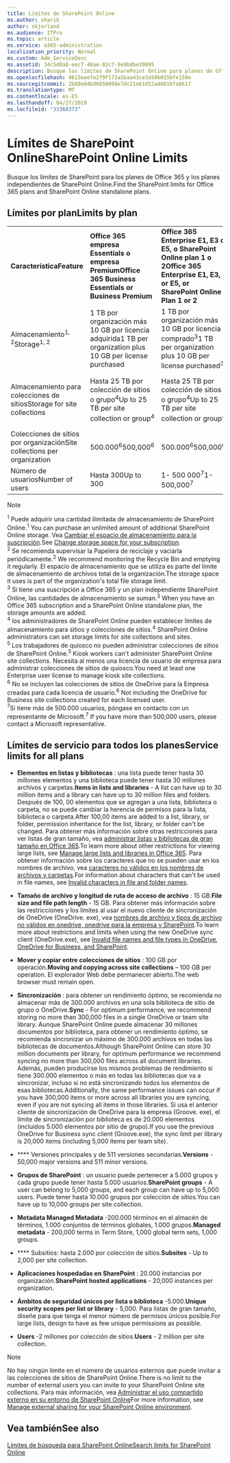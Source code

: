 ```yaml
---
title: Límites de SharePoint Online
ms.author: sharik
author: skjerland
ms.audience: ITPro
ms.topic: article
ms.service: o365-administration
localization_priority: Normal
ms.custom: Adm_ServiceDesc
ms.assetid: 34c5d8a8-eec7-46ae-82c7-9e9bdbe39895
description: Busque los límites de SharePoint Online para planes de Office 365 Enterprise e independientes.
ms.openlocfilehash: 4615eeefe2f9f172a5baa43ce3a506015bfe159e
ms.sourcegitcommit: 2b88e04bd6850094e7dc21e61d52a46016fa6617
ms.translationtype: MT
ms.contentlocale: es-ES
ms.lasthandoff: 04/27/2019
ms.locfileid: "33368373"
---
```

# <a name="sharepoint-online-limits"></a><span data-ttu-id="3b6d8-103">Límites de SharePoint Online</span><span class="sxs-lookup"><span data-stu-id="3b6d8-103">SharePoint Online Limits</span></span>

<span data-ttu-id="3b6d8-104">Busque los límites de SharePoint para los planes de Office 365 y los planes independientes de SharePoint Online.</span><span class="sxs-lookup"><span data-stu-id="3b6d8-104">Find the SharePoint limits for Office 365 plans and SharePoint Online standalone plans.</span></span>
  
## <a name="limits-by-plan"></a><span data-ttu-id="3b6d8-105">Límites por plan</span><span class="sxs-lookup"><span data-stu-id="3b6d8-105">Limits by plan</span></span>

|||||
|:-----|:-----|:-----|:-----|
|<span data-ttu-id="3b6d8-106">**Característica**</span><span class="sxs-lookup"><span data-stu-id="3b6d8-106">**Feature**</span></span> <br/> |<span data-ttu-id="3b6d8-107">**Office 365 empresa Essentials o empresa Premium**</span><span class="sxs-lookup"><span data-stu-id="3b6d8-107">**Office 365 Business Essentials or Business Premium**</span></span> <br/> |<span data-ttu-id="3b6d8-108">**Office 365 Enterprise E1, E3 o E5, o SharePoint Online plan 1 o 2**</span><span class="sxs-lookup"><span data-stu-id="3b6d8-108">**Office 365 Enterprise E1, E3, or E5, or SharePoint Online Plan 1 or 2**</span></span> <br/> | <span data-ttu-id="3b6d8-109">**Office 365 Enterprise F1**</span><span class="sxs-lookup"><span data-stu-id="3b6d8-109">**Office 365 Enterprise F1**</span></span> <br/> |
|<span data-ttu-id="3b6d8-110">Almacenamiento<sup>1, 2</sup></span><span class="sxs-lookup"><span data-stu-id="3b6d8-110">Storage<sup>1, 2</sup></span></span> <br/> |<span data-ttu-id="3b6d8-111">1 TB por organización más 10 GB por licencia adquirida</span><span class="sxs-lookup"><span data-stu-id="3b6d8-111">1 TB per organization plus 10 GB per license purchased</span></span>  <br/> |<span data-ttu-id="3b6d8-112">1 TB por organización más 10 GB por licencia comprado<sup>3</sup></span><span class="sxs-lookup"><span data-stu-id="3b6d8-112">1 TB per organization plus 10 GB per license purchased<sup>3</sup></span></span> <br/> |<span data-ttu-id="3b6d8-113">1 TB por organización <sup>3</sup></span><span class="sxs-lookup"><span data-stu-id="3b6d8-113">1 TB per organization <sup>3</sup></span></span> <br/> |
|<span data-ttu-id="3b6d8-114">Almacenamiento para colecciones de sitios</span><span class="sxs-lookup"><span data-stu-id="3b6d8-114">Storage for site collections</span></span>  <br/> |<span data-ttu-id="3b6d8-115">Hasta 25 TB por colección de sitios o grupo<sup>4</sup></span><span class="sxs-lookup"><span data-stu-id="3b6d8-115">Up to 25 TB per site collection or group<sup>4</sup></span></span> <br/> |<span data-ttu-id="3b6d8-116">Hasta 25 TB por colección de sitios o grupo<sup>4</sup></span><span class="sxs-lookup"><span data-stu-id="3b6d8-116">Up to 25 TB per site collection or group<sup>4</sup></span></span> <br/> |<span data-ttu-id="3b6d8-117">Hasta 25 TB por colección de sitios o grupo<sup>5</sup></span><span class="sxs-lookup"><span data-stu-id="3b6d8-117">Up to 25 TB per site collection or group<sup>5</sup></span></span> <br/> |
|<span data-ttu-id="3b6d8-118">Colecciones de sitios por organización</span><span class="sxs-lookup"><span data-stu-id="3b6d8-118">Site collections per organization</span></span>  <br/> |<span data-ttu-id="3b6d8-119">500.000<sup>6</sup></span><span class="sxs-lookup"><span data-stu-id="3b6d8-119">500,000<sup>6</sup></span></span> <br/> |<span data-ttu-id="3b6d8-120">500.000<sup>6</sup></span><span class="sxs-lookup"><span data-stu-id="3b6d8-120">500,000<sup>6</sup></span></span> <br/> |<span data-ttu-id="3b6d8-121">500 000</span><span class="sxs-lookup"><span data-stu-id="3b6d8-121">500,000</span></span><br/> |
|<span data-ttu-id="3b6d8-122">Número de usuarios</span><span class="sxs-lookup"><span data-stu-id="3b6d8-122">Number of users</span></span>  <br/> |<span data-ttu-id="3b6d8-123">Hasta 300</span><span class="sxs-lookup"><span data-stu-id="3b6d8-123">Up to 300</span></span>  <br/> |<span data-ttu-id="3b6d8-124">1- 500 000<sup>7</sup></span><span class="sxs-lookup"><span data-stu-id="3b6d8-124">1- 500,000<sup>7</sup></span></span> <br/> |<span data-ttu-id="3b6d8-125">1- 500 000<sup>7</sup></span><span class="sxs-lookup"><span data-stu-id="3b6d8-125">1- 500,000<sup>7</sup></span></span> <br/> |
   
> [!NOTE]
> <span data-ttu-id="3b6d8-126"><sup>1</sup> Puede adquirir una cantidad ilimitada de almacenamiento de SharePoint Online.</span><span class="sxs-lookup"><span data-stu-id="3b6d8-126"><sup>1</sup> You can purchase an unlimited amount of additional SharePoint Online storage.</span></span> <span data-ttu-id="3b6d8-127">Vea [Cambiar el espacio de almacenamiento para la suscripción](https://support.office.com/article/96EA3533-DE64-4B01-839A-C560875A662C).</span><span class="sxs-lookup"><span data-stu-id="3b6d8-127">See [Change storage space for your subscription](https://support.office.com/article/96EA3533-DE64-4B01-839A-C560875A662C).</span></span> 
<br/><span data-ttu-id="3b6d8-128"><sup>2</sup> Se recomienda supervisar la Papelera de reciclaje y vaciarla periódicamente.</span><span class="sxs-lookup"><span data-stu-id="3b6d8-128"><sup>2</sup> We recommend monitoring the Recycle Bin and emptying it regularly.</span></span> <span data-ttu-id="3b6d8-129">El espacio de almacenamiento que se utiliza es parte del límite de almacenamiento de archivos total de la organización.</span><span class="sxs-lookup"><span data-stu-id="3b6d8-129">The storage space it uses is part of the organization's total file storage limit.</span></span> 
<br/> <span data-ttu-id="3b6d8-130"><sup>3</sup> Si tiene una suscripción a Office 365 y un plan independiente SharePoint Online, las cantidades de almacenamiento se suman.</span><span class="sxs-lookup"><span data-stu-id="3b6d8-130"><sup>3</sup> When you have an Office 365 subscription and a SharePoint Online standalone plan, the storage amounts are added.</span></span> 
<br/><span data-ttu-id="3b6d8-131"><sup>4</sup> los administradores de SharePoint Online pueden establecer límites de almacenamiento para sitios y colecciones de sitios.</span><span class="sxs-lookup"><span data-stu-id="3b6d8-131"><sup>4</sup> SharePoint Online administrators can set storage limits for site collections and sites.</span></span>
<br/> <span data-ttu-id="3b6d8-132"><sup>5</sup> Los trabajadores de quiosco no pueden administrar colecciones de sitios de SharePoint Online.</span><span class="sxs-lookup"><span data-stu-id="3b6d8-132"><sup>5</sup> Kiosk workers can't administer SharePoint Online site collections.</span></span> <span data-ttu-id="3b6d8-133">Necesita al menos una licencia de usuario de empresa para administrar colecciones de sitios de quiosco.</span><span class="sxs-lookup"><span data-stu-id="3b6d8-133">You need at least one Enterprise user license to manage kiosk site collections.</span></span> 
<br/> <span data-ttu-id="3b6d8-134"><sup>6</sup> No se incluyen las colecciones de sitios de OneDrive para la Empresa creadas para cada licencia de usuario.</span><span class="sxs-lookup"><span data-stu-id="3b6d8-134"><sup>6</sup> Not including the OneDrive for Business site collections created for each licensed user.</span></span> 
<br/><span data-ttu-id="3b6d8-135"><sup>7</sup>Si tiene más de 500.000 usuarios, póngase en contacto con un representante de Microsoft.</span><span class="sxs-lookup"><span data-stu-id="3b6d8-135"><sup>7</sup> If you have more than 500,000 users, please contact a Microsoft representative.</span></span> 
  

  
## <a name="service-limits-for-all-plans"></a><span data-ttu-id="3b6d8-136">Límites de servicio para todos los planes</span><span class="sxs-lookup"><span data-stu-id="3b6d8-136">Service limits for all plans</span></span>

- <span data-ttu-id="3b6d8-137">**Elementos en listas y bibliotecas** : una lista puede tener hasta 30 millones elementos y una biblioteca puede tener hasta 30 millones archivos y carpetas.</span><span class="sxs-lookup"><span data-stu-id="3b6d8-137">**Items in lists and libraries** - A list can have up to 30 million items and a library can have up to 30 million files and folders.</span></span> <span data-ttu-id="3b6d8-138">Después de 100, 00 elementos que se agregan a una lista, biblioteca o carpeta, no se puede cambiar la herencia de permisos para la lista, biblioteca o carpeta.</span><span class="sxs-lookup"><span data-stu-id="3b6d8-138">After 100,00 items are added to a list, library, or folder, permission inheritance for the list, library, or folder can't be changed.</span></span> <span data-ttu-id="3b6d8-139">Para obtener más información sobre otras restricciones para ver listas de gran tamaño, vea [administrar listas y bibliotecas de gran tamaño en Office 365](https://support.office.com/article/b4038448-ec0e-49b7-b853-679d3d8fb784).</span><span class="sxs-lookup"><span data-stu-id="3b6d8-139">To learn more about other restrictions for viewing large lists, see [Manage large lists and libraries in Office 365](https://support.office.com/article/b4038448-ec0e-49b7-b853-679d3d8fb784).</span></span> <span data-ttu-id="3b6d8-140">Para obtener información sobre los caracteres que no se pueden usar en los nombres de archivo, vea [caracteres no válidos en los nombres de archivos y carpetas](https://support.office.com/article/64883a5d-228e-48f5-b3d2-eb39e07630fa).</span><span class="sxs-lookup"><span data-stu-id="3b6d8-140">For information about characters that can't be used in file names, see [Invalid characters in file and folder names](https://support.office.com/article/64883a5d-228e-48f5-b3d2-eb39e07630fa).</span></span>

- <span data-ttu-id="3b6d8-141">**Tamaño de archivo y longitud de ruta de acceso de archivo** : 15 GB.</span><span class="sxs-lookup"><span data-stu-id="3b6d8-141">**File size and file path length** - 15 GB.</span></span> <span data-ttu-id="3b6d8-142">Para obtener más información sobre las restricciones y los límites al usar el nuevo cliente de sincronización de OneDrive (OneDrive. exe), vea [nombres de archivo y tipos de archivo no válidos en onedrive, onedrive para la empresa y SharePoint](https://support.office.com/article/64883a5d-228e-48f5-b3d2-eb39e07630fa).</span><span class="sxs-lookup"><span data-stu-id="3b6d8-142">To learn more about restrictions and limits when using the new OneDrive sync client (OneDrive.exe), see [Invalid file names and file types in OneDrive, OneDrive for Business, and SharePoint](https://support.office.com/article/64883a5d-228e-48f5-b3d2-eb39e07630fa).</span></span>

- <span data-ttu-id="3b6d8-143">**Mover y copiar entre colecciones de sitios** : 100 GB por operación.</span><span class="sxs-lookup"><span data-stu-id="3b6d8-143">**Moving and copying across site collections** – 100 GB per operation.</span></span> <span data-ttu-id="3b6d8-144">El explorador Web debe permanecer abierto.</span><span class="sxs-lookup"><span data-stu-id="3b6d8-144">The web browser must remain open.</span></span>

- <span data-ttu-id="3b6d8-145">**Sincronización** : para obtener un rendimiento óptimo, se recomienda no almacenar más de 300.000 archivos en una sola biblioteca de sitio de grupo o OneDrive.</span><span class="sxs-lookup"><span data-stu-id="3b6d8-145">**Sync** - For optimum performance, we recommend storing no more than 300,000 files in a single OneDrive or team site library.</span></span> <span data-ttu-id="3b6d8-146">Aunque SharePoint Online puede almacenar 30 millones documentos por biblioteca, para obtener un rendimiento óptimo, se recomienda sincronizar un máximo de 300.000 archivos en todas las bibliotecas de documentos.</span><span class="sxs-lookup"><span data-stu-id="3b6d8-146">Although SharePoint Online can store 30 million documents per library, for optimum performance we recommend syncing no more than 300,000 files across all document libraries.</span></span> <span data-ttu-id="3b6d8-147">Además, pueden producirse los mismos problemas de rendimiento si tiene 300.000 elementos o más en todas las bibliotecas que va a sincronizar, incluso si no está sincronizando todos los elementos de esas bibliotecas.</span><span class="sxs-lookup"><span data-stu-id="3b6d8-147">Additionally, the same performance issues can occur if you have 300,000 items or more across all libraries you are syncing, even if you are not syncing all items in those libraries.</span></span> <span data-ttu-id="3b6d8-148">Si usa el anterior cliente de sincronización de OneDrive para la empresa (Groove. exe), el límite de sincronización por biblioteca es de 20.000 elementos (incluidos 5.000 elementos por sitio de grupo).</span><span class="sxs-lookup"><span data-stu-id="3b6d8-148">If you use the previous OneDrive for Business sync client (Groove.exe), the sync limit per library is 20,000 items (including 5,000 items per team site).</span></span>

- <span data-ttu-id="3b6d8-149">\*\*\*\* Versiones principales y de 511 versiones secundarias.</span><span class="sxs-lookup"><span data-stu-id="3b6d8-149">**Versions** - 50,000 major versions and 511 minor versions.</span></span>

- <span data-ttu-id="3b6d8-150">**Grupos de SharePoint** : un usuario puede pertenecer a 5.000 grupos y cada grupo puede tener hasta 5.000 usuarios.</span><span class="sxs-lookup"><span data-stu-id="3b6d8-150">**SharePoint groups** - A user can belong to 5,000 groups, and each group can have up to 5,000 users.</span></span> <span data-ttu-id="3b6d8-151">Puede tener hasta 10.000 grupos por colección de sitios.</span><span class="sxs-lookup"><span data-stu-id="3b6d8-151">You can have up to 10,000 groups per site collection.</span></span>

- <span data-ttu-id="3b6d8-152">**Metadata Managed Metadata** -200.000 términos en el almacén de términos, 1.000 conjuntos de términos globales, 1.000 grupos.</span><span class="sxs-lookup"><span data-stu-id="3b6d8-152">**Managed metadata** - 200,000 terms in Term Store, 1,000 global term sets, 1,000 groups.</span></span>

- <span data-ttu-id="3b6d8-153">\*\*\*\* Subsitios: hasta 2.000 por colección de sitios.</span><span class="sxs-lookup"><span data-stu-id="3b6d8-153">**Subsites** - Up to 2,000 per site collection.</span></span>

- <span data-ttu-id="3b6d8-154">**Aplicaciones hospedadas en SharePoint** : 20.000 instancias por organización.</span><span class="sxs-lookup"><span data-stu-id="3b6d8-154">**SharePoint hosted applications** - 20,000 instances per organization.</span></span>

- <span data-ttu-id="3b6d8-155">**Ámbitos de seguridad únicos por lista o biblioteca** -5.000.</span><span class="sxs-lookup"><span data-stu-id="3b6d8-155">**Unique security scopes per list or library** - 5,000.</span></span> <span data-ttu-id="3b6d8-156">Para listas de gran tamaño, diseñe para que tenga el menor número de permisos únicos posible.</span><span class="sxs-lookup"><span data-stu-id="3b6d8-156">For large lists, design to have as few unique permissions as possible.</span></span>

- <span data-ttu-id="3b6d8-157">**Users** -2 millones por colección de sitios.</span><span class="sxs-lookup"><span data-stu-id="3b6d8-157">**Users** - 2 million per site collection.</span></span>

> [!NOTE]
> <span data-ttu-id="3b6d8-158">No hay ningún límite en el número de usuarios externos que puede invitar a las colecciones de sitios de SharePoint Online.</span><span class="sxs-lookup"><span data-stu-id="3b6d8-158">There is no limit to the number of external users you can invite to your SharePoint Online site collections.</span></span> <span data-ttu-id="3b6d8-159">Para más información, vea [Administrar el uso compartido externo en su entorno de SharePoint Online](/sharepoint/external-sharing-overview)</span><span class="sxs-lookup"><span data-stu-id="3b6d8-159">For more information, see [Manage external sharing for your SharePoint Online environment](/sharepoint/external-sharing-overview).</span></span>

## <a name="see-also"></a><span data-ttu-id="3b6d8-160">Vea también</span><span class="sxs-lookup"><span data-stu-id="3b6d8-160">See also</span></span>

[<span data-ttu-id="3b6d8-161">Límites de búsqueda para SharePoint Online</span><span class="sxs-lookup"><span data-stu-id="3b6d8-161">Search limits for SharePoint Online</span></span>](/sharepoint/search-limits)
